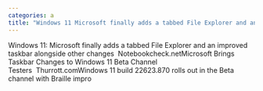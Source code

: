 ```yaml
---
categories: a
title: "Windows 11 Microsoft finally adds a tabbed File Explorer and an improved taskbar alongside other changes  Notebookchecknet"
---
```

Windows 11: Microsoft finally adds a tabbed File Explorer and an improved taskbar alongside other changes&nbsp;&nbsp;Notebookcheck.netMicrosoft Brings Taskbar Changes to Windows 11 Beta Channel Testers&nbsp;&nbsp;Thurrott.comWindows 11 build 22623.870 rolls out in the Beta channel with Braille impro